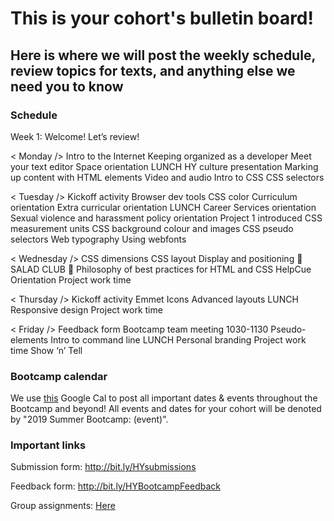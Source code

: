 # This is your cohort's bulletin board! 
## Here is where we will post the weekly schedule, review topics for texts, and anything else we need you to know

### Schedule
Week 1: Welcome! Let’s review!

< Monday /> 
Intro to the Internet
Keeping organized as a developer
Meet your text editor
Space orientation
LUNCH
HY culture presentation
Marking up content with HTML elements
Video and audio
Intro to CSS
CSS selectors


< Tuesday /> 
Kickoff activity
Browser dev tools
CSS color
Curriculum orientation
Extra curricular orientation
LUNCH
Career Services orientation
Sexual violence and harassment policy orientation
Project 1 introduced
CSS measurement units
CSS background colour and images
CSS pseudo selectors
Web typography
Using webfonts


< Wednesday /> 
CSS dimensions
CSS layout
Display and positioning
🥗SALAD CLUB 🥗
Philosophy of best practices for HTML and CSS
HelpCue Orientation
Project work time


< Thursday /> 
Kickoff activity 
Emmet
Icons
Advanced layouts
LUNCH
Responsive design
Project work time


< Friday />
Feedback form
Bootcamp team meeting 1030-1130
Pseudo-elements
Intro to command line
LUNCH
Personal branding
Project work time
Show ‘n’ Tell


 
### Bootcamp calendar
We use [this](https://calendar.google.com/calendar/embed?src=hackeryou.com_ckj6930nr6kraakaisos09cccs%40group.calendar.google.com&ctz=America%2FToronto) Google Cal to post all important dates & events throughout the Bootcamp and beyond! All events and dates for your cohort will be denoted by "2019 Summer Bootcamp: (event)".

### Important links
Submission form: http://bit.ly/HYsubmissions

Feedback form: http://bit.ly/HYBootcampFeedback

Group assignments: [Here](https://docs.google.com/spreadsheets/d/126VVJAOeyEXjZrk_RDj7GUg0qqoAB5oNwJbYGhclymo/edit#gid=624584399)

